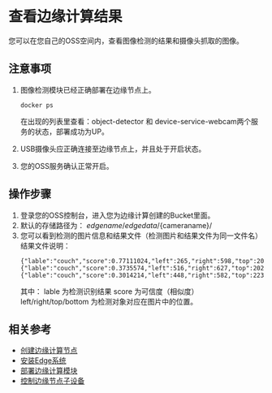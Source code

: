 # 查看边缘计算结果

您可以在您自己的OSS空间内，查看图像检测的结果和摄像头抓取的图像。

## 注意事项

1. 图像检测模块已经正确部署在边缘节点上。

   ```
   docker ps
   ```

   在出现的列表里查看：object-detector 和 device-service-webcam两个服务的状态，部署成功为UP。

2. USB摄像头应正确连接至边缘节点上，并且处于开启状态。

3. 您的OSS服务确认正常开启。

## 操作步骤

1. 登录您的OSS控制台，进入您为边缘计算创建的Bucket里面。
2. 默认的存储路径为：
   ${edgename}/edgedata/${cameraname}/
3. 您可以看到检测的图片信息和结果文件（检测图片和结果文件为同一文件名）
   结果文件说明：
   ```
   {"lable":"couch","score":0.77111024,"left":265,"right":598,"top":204,"bottom":481}
   {"lable":"couch","score":0.3735574,"left":516,"right":627,"top":202,"bottom":470}
   {"lable":"couch","score":0.3014214,"left":448,"right":582,"top":223,"bottom":470}
   ```
   其中：
        lable 为检测识别结果
        score 为可信度（相似度）
        left/right/top/bottom 为检测对象对应在图片中的位置。
        
## 相关参考 

- [创建边缘计算节点](../../Getting-Started/Create-Edgenode.md)
- [安装Edge系统](../../Getting-Started/Install-Edge-System.md)
- [部署边缘计算模块](../Edge-Module/Deploy-Edge-Module.md)
- [控制边缘节点子设备](../../Getting-Started/Best-Practices/Control-Device.md)
